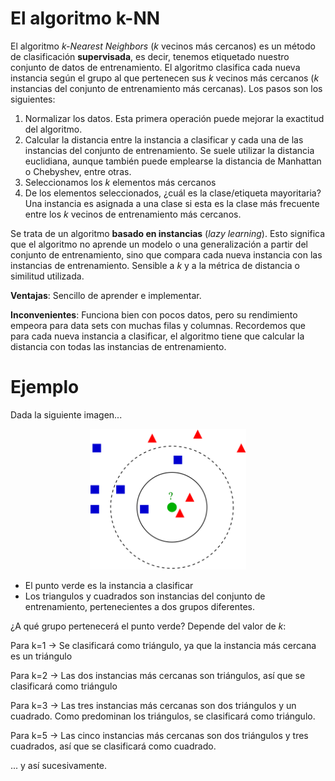 # **El algoritmo k-NN**

El algoritmo _k-Nearest Neighbors_ (_k_ vecinos más cercanos) es un método de clasificación **supervisada**, es decir, tenemos etiquetado nuestro conjunto de datos de entrenamiento. El algoritmo clasifica cada nueva instancia según el grupo al que pertenecen sus _k_ vecinos más cercanos (_k_ instancias del conjunto de entrenamiento más cercanas). Los pasos son los siguientes:

1. Normalizar los datos. Esta primera operación puede mejorar la exactitud del algoritmo.
2. Calcular la distancia entre la instancia a clasificar y cada una de las instancias del conjunto de entrenamiento. Se suele utilizar la distancia euclidiana, aunque también puede emplearse la distancia de Manhattan o Chebyshev, entre otras. 
3. Seleccionamos los _k_ elementos más cercanos
4. De los elementos seleccionados, ¿cuál es la clase/etiqueta mayoritaria? Una instancia es asignada a una clase si esta es la clase más frecuente entre los _k_ vecinos de entrenamiento más cercanos.

Se trata de un algoritmo **basado en instancias** (_lazy learning_). Esto significa que el algoritmo no aprende un modelo o una generalización a partir del conjunto de entrenamiento, sino que compara cada nueva instancia con las instancias de entrenamiento. Sensible a _k_ y a la métrica de distancia o similitud utilizada. 

**Ventajas**: Sencillo de aprender e implementar.

**Inconvenientes**: Funciona bien con pocos datos, pero su rendimiento empeora para data sets con muchas filas y columnas. Recordemos que para cada nueva instancia a clasificar, el algoritmo tiene que calcular la distancia con todas las instancias de entrenamiento.

# **Ejemplo**

Dada la siguiente imagen...

<p align="center">
<img src='knn_ejemplo.png' height="225" /></a>
</p>

- El punto verde es la instancia a clasificar
- Los triangulos y cuadrados son instancias del conjunto de entrenamiento, pertenecientes a dos grupos diferentes.

¿A qué grupo pertenecerá el punto verde? Depende del valor de _k_:

Para k=1 → Se clasificará como triángulo, ya que la instancia más cercana es un triángulo

Para k=2 → Las dos instancias más cercanas son triángulos, así que se clasificará como triángulo

Para k=3 → Las tres instancias más cercanas son dos triángulos y un cuadrado. Como predominan los triángulos, se clasificará como triángulo.

Para k=5 → Las cinco instancias más cercanas son dos triángulos y tres cuadrados, así que se clasificará como cuadrado.

... y así sucesivamente.
